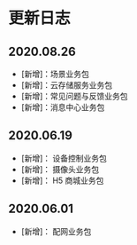# 更新日志

## 2020.08.26

- [新增]：场景业务包
- [新增]：云存储服务业务包
- [新增]：常见问题与反馈业务包
- [新增]：消息中心业务包

## 2020.06.19

- [新增]： 设备控制业务包
- [新增]： 摄像头业务包
- [新增]： H5 商城业务包

## 2020.06.01 

- [新增]： 配网业务包

